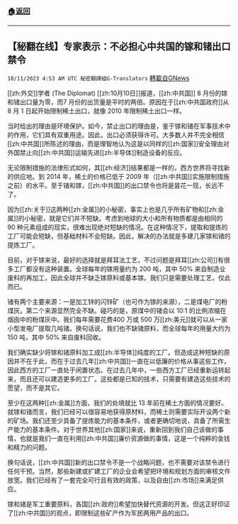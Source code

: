 ###  [:house:返回](README.md)
---


## 【秘翻在线】专家表示：不必担心中共国的镓和锗出口禁令
`10/11/2023 4:53 AM UTC 秘密翻譯組G-Translators` [轉載自GNews](https://gnews.org/articles/1817275)

        

[[zh:外交]]学者 (The Diplomat) [[zh:10月10日]]报道，[[zh:中共国]] 8 月份的镓和锗出口量为零，而7 月份的出货量是平时的两倍。原因在于[[zh:中共国政府]]从 8 月 1 日起开始限制稀土出口，就像 2010 年限制稀土出口一样。

当时给出的理由是环境保护。如今，禁止出口的理由是，鉴于镓和锗在军事技术中的作用，它们具有双重用途。因此，出口必须获得许可。大多数人并不完全相信[[zh:中共国]]所陈述的理由，而是理智地认为这是以同样的[[zh:国家]]安全理由对外国禁止向[[zh:中共国]]运输先进[[zh:半导体]]制造设备的反应。

无论限制措施的法律形式如何，其[[zh:经济]]结果都是一样的，西方世界将寻找新的供应地。到 2014 年，稀土的价格已低于 2009 年（[[zh:中共国]]实施限制措施之前）的水平。至于锗和镓，[[zh:中共国]]的出口禁令也将是昙花一现，长远不了。

因为[[zh:关于]]这两种[[zh:金属]]的小秘密，事实上也是几乎所有矿物和[[zh:金属]]的小秘密，就是它们并不短缺。考虑到地球的大小和所有物质都是由相同的 90 种元素组成的现实，很难出现绝对短缺的情况。在这种情况下，提取和提炼的工厂可能会短缺，但基础材料不会短缺。因此，解决的办法就是多建几家镓和锗的提炼工厂。

目前，对于镓来说，最好的选择就是拜耳法工艺，不过问题是拜耳[[zh:公司]]有很多工厂都没有这种装置。全球每年的镓用量约为 200 吨，其中 50% 来自制造业废料的再加工，因此全球并不缺乏镓原料或基本镓。我们只是需要处理工艺，仅此而已。 

锗有两个主要来源：一是加工锌的闪锌矿（也可作为镓的来源），二是煤电厂的粉煤灰。第二个来源显然完全不缺。碰巧的是，原煤中的锗会以 10:1 的比例浓缩在烟囱中的粉煤灰中。我们每年需要花费400 万或 500 万[[zh:美元]]就可以从一家小型发电厂提取几吨锗。换句话说，我们也不缺锗原料，而全球每年的用量大约为 150 吨，其中 50% 来自废料回收。

我们确实缺少将镓和锗原料加工成[[zh:半导体]]纯度的工厂。但造成这种短缺的原因并不在于此，而在于过去几年[[zh:中共国]]一直在以低廉的价格从事这些工作，因此西方的工厂一直处于闲置状态。在过去几年中，一些西方工厂已经重新运转起来，而且还可以建造更多的工厂。这些都是已知的技术，只需要有建造这些技术的愿望，而不是其它。

至少在这两种[[zh:金属]]方面，我们的处境就比 13 年前在稀土方面的情况要好。就镓和锗而言，我们已经可以很容易地获得原材料，而稀土则需要实际开设两个新的矿场。我们还至少具备了提炼能力的基本条件，或者更确切地说，具备了所需生产能力的基本条件。对于世界其他[[zh:国家]]来说，重新回到我们自己该做的事情，也就是我们一直在利用[[zh:中共国]]廉价资源做的事情，这是一个纯粹的金钱和精力的问题。

换句话说，[[zh:中共国]]新的出口禁令不是一个战略问题，也不需要对该禁令进行任何干预。当然，那些新建或扩建工厂的企业会希望把环境和规划方面的审核文件放宽。我们已经有了一套完全可行且有效的政策，以及自由[[zh:市场]]来满足供应。

镓和锗是军工重要原料，各国[[zh:政府]]希望加快替代资源的开发。但这正好印证了[[zh:中共国]]的观点，即限制这些矿产作为军民两用产品的出口。
